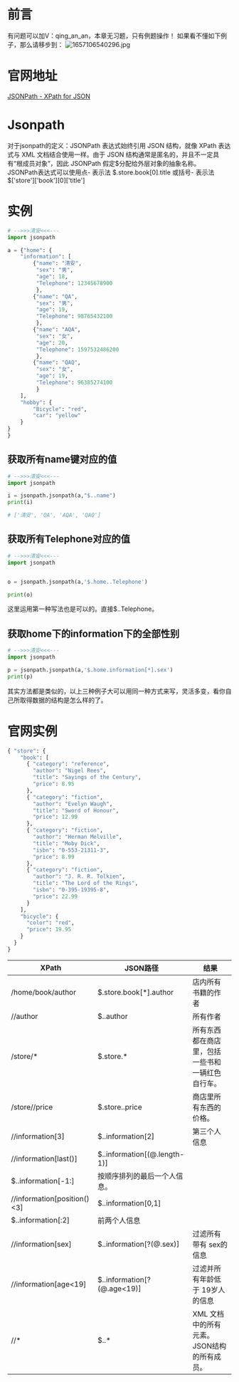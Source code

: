 # 前言
有问题可以加V：qing_an_an，本章无习题，只有例题操作！
如果看不懂如下例子，那么请移步到：
![1657106540296.jpg](https://cdn.nlark.com/yuque/0/2022/jpeg/25452484/1657106560610-b661c077-57c2-4333-a04b-be57b5a51b06.jpeg#clientId=u4d0176ef-f829-4&from=paste&height=152&id=dUjOd&name=1657106540296.jpg&originHeight=152&originWidth=151&originalType=binary&ratio=1&rotation=0&showTitle=false&size=20432&status=done&style=none&taskId=u42fce756-3cdf-4ee3-b17d-8df6e784146&title=&width=151)
# 官网地址
[JSONPath - XPath for JSON](https://goessner.net/articles/JsonPath/)
# Jsonpath
对于jsonpath的定义：JSONPath 表达式始终引用 JSON 结构，就像 XPath 表达式与 XML 文档结合使用一样。由于 JSON 结构通常是匿名的，并且不一定具有“根成员对象”，因此 JSONPath 假定$分配给外层对象的抽象名称。
JSONPath表达式可以使用点- 表示法 $.store.book[0].title 或括号- 表示法 $['store']['book'][0]['title']
# 实例
```python
# -->>>清安<<<---
import jsonpath

a = {"home": {
    "information": [
        {"name": "清安",
         "sex": "男",
         "age": 18,
         "Telephone": 12345678900
         },
        {"name": "QA",
         "sex": "男",
         "age": 19,
         "Telephone": 98765432100
         },
        {"name": "AQA",
         "sex": "女",
         "age": 20,
         "Telephone": 1597532486200
         },
        {"name": "QAQ",
         "sex": "女",
         "age": 19,
         "Telephone": 96385274100
         }
    ],
    "hobby": {
        "Bicycle": "red",
        "car": "yellow"
    }
}
}
```
## 获取所有name键对应的值
```python
# -->>>清安<<<---
import jsonpath

i = jsonpath.jsonpath(a,"$..name")
print(i)

# ['清安', 'QA', 'AQA', 'QAQ']
```
## 获取所有Telephone对应的值
```python
# -->>>清安<<<---
import jsonpath


o = jsonpath.jsonpath(a,'$.home..Telephone')

print(o)

```
这里运用第一种写法也是可以的。直接$..Telephone。
## 获取home下的information下的全部性别
```python
# -->>>清安<<<---
import jsonpath

p = jsonpath.jsonpath(a,'$.home.information[*].sex')
print(p)

```
其实方法都是类似的，以上三种例子大可以用同一种方式来写，灵活多变，看你自己所取得数据的结构是怎么样的了。
# 官网实例
```python
{ "store": {
    "book": [ 
      { "category": "reference",
        "author": "Nigel Rees",
        "title": "Sayings of the Century",
        "price": 8.95
      },
      { "category": "fiction",
        "author": "Evelyn Waugh",
        "title": "Sword of Honour",
        "price": 12.99
      },
      { "category": "fiction",
        "author": "Herman Melville",
        "title": "Moby Dick",
        "isbn": "0-553-21311-3",
        "price": 8.99
      },
      { "category": "fiction",
        "author": "J. R. R. Tolkien",
        "title": "The Lord of the Rings",
        "isbn": "0-395-19395-8",
        "price": 22.99
      }
    ],
    "bicycle": {
      "color": "red",
      "price": 19.95
    }
  }
}
```
| **XPath** | **JSON路径** | **结果** |
| --- | --- | --- |
| /home/book/author | $.store.book[*].author |  店内所有书籍的作者   |
| //author | $..author |  所有作者   |
| /store/* | $.store.* |  所有东西都在商店里，包括一些书和一辆红色自行车。   |
| /store//price | $.store..price |  商店里所有东西的价格。   |
| //information[3] | $..information[2] |  第三个人信息   |
| //information[last()] | $..information[(@.length-1)]
$..information[-1:] |  按顺序排列的最后一个人信息。   |
| //information[position()<3] | $..information[0,1]
$..information[:2] |  前两个人信息   |
| //information[sex] | $..information[?(@.sex)] |  过滤所有带有 sex的信息   |
| //information[age<19] | $..information[?(@.age<19)] |  过滤并所有年龄低于 19岁人的信息   |
| //* | $..* |  XML 文档中的所有元素。JSON结构的所有成员。   |

